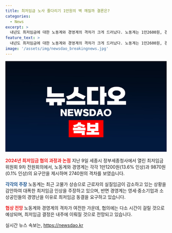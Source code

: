 ```yaml
---
title: 최저임금 노사 줄다리기 1만원의 벽 깨질까 결론은?
categories:
  - News
excerpt: >
  내년도 최저임금에 대한 노동계와 경영계의 격차가 크게 드러났다. 노동계는 1만2600원, 경영계는 9860원을 제시하며 간극은 1330원으로 확대됐다. 경영계는 중소기업과 소상공인들의 경영난을 이유로 최저임금 동결을 주장하며 노동계의 요구와 충돌했다. 최저임금위원회는 노사의 이견을 중재하기 위해 노동자 실질임금 감소와 경영난을 고려해 결정할 것으로 예상된다. 이번 최저임금 결정은 지난해와 마찬가지로 중재안을 통해 이루어질 가능성이 높으며, 결정 시한은 늦어도 내주로 예상된다.
feature_text: >
  내년도 최저임금에 대한 노동계와 경영계의 격차가 크게 드러났다. 노동계는 1만2600원, 경영계는 9860원을 제시하며 간극은 1330원으로 확대됐다. 경영계는 중소기업과 소상공인들의 경영난을 이유로 최저임금 동결을 주장하며 노동계의 요구와 충돌했다. 최저임금위원회는 노사의 이견을 중재하기 위해 노동자 실질임금 감소와 경영난을 고려해 결정할 것으로 예상된다. 이번 최저임금 결정은 지난해와 마찬가지로 중재안을 통해 이루어질 가능성이 높으며, 결정 시한은 늦어도 내주로 예상된다.
image: '/assets/img/newsdao_breakingnews.jpg'
---
```


<p><img src="/assets/img/newsdao_breakingnews.jpg" alt="pcversion 속보" /></p>

<p><b><span style="color: #ee2323;">2024년 최저임금 협의 과정과 논점</span></b>
지난 9일 세종시 정부세종청사에서 열린 최저임금위원회 9차 전원회의에서, 노동계와 경영계는 각각 1만1200원(13.6% 인상)과 9870원(0.1% 인상)의 요구안을 제시하며 2740원의 격차를 보였습니다.</p>

<p><b><span style="color: #1a5490;">각각의 주장</span></b>
노동계는 최근 고물가 상승으로 근로자의 실질임금이 감소하고 있는 상황을 감안하여 대폭한 최저임금 인상을 주장하고 있으며, 반면 경영계는 영세·중소기업과 소상공인들의 경영난을 이유로 최저임금 동결을 요구하고 있습니다.</p>

<p><b><span style="color: #ee2323;">협상 전망</span></b>
노동계와 경영계의 격차가 여전한 가운데, 협의에는 다소 시간이 걸릴 것으로 예상되며, 최저임금 결정은 내주에 이뤄질 것으로 전망되고 있습니다.</p>
실시간 뉴스 속보는, <a href="https://newsdao.kr" rel="dofollow">https://newsdao.kr</a>


